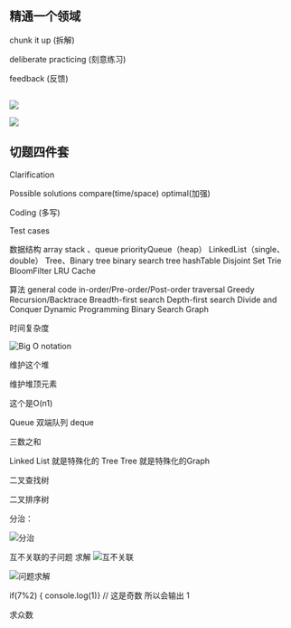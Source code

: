# 


## 精通一个领域

chunk it up (拆解)

deliberate practicing (刻意练习)

feedback (反馈)

##


![](https://tva1.sinaimg.cn/large/0081Kckwgy1gkm7dnpg2fj312q0kcwfm.jpg)


![](https://tva1.sinaimg.cn/large/0081Kckwgy1gkm7flge9kj30ze0ma40r.jpg)

## 切题四件套

Clarification

Possible solutions
  compare(time/space)
  optimal(加强)

Coding (多写)

Test cases

数据结构
array 
stack 、queue
priorityQueue（heap）
LinkedList（single、double）
Tree、Binary tree
binary search tree
hashTable
Disjoint Set
Trie
BloomFilter
LRU Cache

算法
general code
in-order/Pre-order/Post-order traversal
Greedy
Recursion/Backtrace
Breadth-first search
Depth-first search
Divide and Conquer
Dynamic Programming
Binary Search
Graph

时间复杂度

![Big O notation](https://tva1.sinaimg.cn/large/0081Kckwgy1gkmsph7v43j30si0iodhm.jpg)


维护这个堆

维护堆顶元素

这个是O(n1)

Queue  双端队列 deque



三数之和 


Linked List 就是特殊化的 Tree
Tree 就是特殊化的Graph



二叉查找树

二叉排序树

分治：

![分治](https://tva1.sinaimg.cn/large/0081Kckwgy1gldcxlvwqej30tk0fgac0.jpg)

互不关联的子问题 求解
![互不关联](https://tva1.sinaimg.cn/large/0081Kckwgy1gldczdrdujj30yu0i40to.jpg)


![问题求解](https://tva1.sinaimg.cn/large/0081Kckwgy1gldd0l33bqj30r40jwju2.jpg)



if(7%2) { console.log(1)}  // 这是奇数  所以会输出 1
 
求众数





















